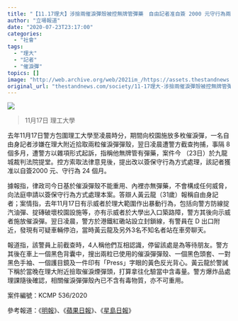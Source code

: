 ```yaml
---
title: "【11.17理大】涉撿兩催淚彈殼被控無牌管彈藥　自由記者准自簽 2000 元守行為兩年"
author: "立場報道"
date: "2020-07-23T23:17:00"
categories:
  - "社會"
tags:
  - "理大"
  - "記者"
  - "催淚彈"
topics: []
image: "http://web.archive.org/web/2021im_/https://assets.thestandnews.com/media/photos/74531619_10157530498581422_1413845612561956864_o_50nbx_Kct2v_yDhnRHI.png"
original_url: "thestandnews.com/society/11-17理大-涉撿兩催淚彈殼被控無牌管彈藥-自由記者准自簽-2000-元守行為兩年"
---
```

![](http://web.archive.org/web/2021im_/https://assets.thestandnews.com/media/photos/74531619_10157530498581422_1413845612561956864_o_50nbx_Kct2v_yDhnRHI.png)
> 11月17日 理工大學

去年11月17日警方包圍理工大學至凌晨時分，期間向校園施放多枚催淚彈，一名自由身記者涉嫌在理大附近拾取兩粒催淚彈彈殼，翌日凌晨遭警方截查拘捕，事隔 8 個多月，遭警方以雜項形式起訴，指稱他無牌管有彈藥，案件今 （23日）於九龍城裁判法院提堂。控方索取法律意見後，提出改以簽保守行為方式處理，該記者獲准以自簽2000 元、守行為 24 個月。

據報指，律政司今日基於催淚彈殼不能重用、內裡亦無彈藥，不會構成任何威脅，向法庭申請以簽保守行為方式處理本案。答辯人黃云龍（31歲）報稱自由身記者；案情指，去年11月17日有示威者於理大範圍作出暴動行為，包括向警方防線掟汽油彈、掟磚破壞校園設施等，亦有示威者於大學出入口築路障，警方其後向示威者施放催淚彈。翌日凌晨，警方於港鐵紅磡站設立封鎖線，有警員在 D 出口附近，發現有可疑車輛停泊，當時黃云龍及另外3名不知名者站在車旁聊天。

報道指，該警員上前截查時，4人稱他們互相認識，停留該處是為等待朋友。警方其後在車上一個黑色背囊中，搜出兩粒已使用的催淚彈彈殼、一個黑色頭套、一對黑色手袖、一個護目鏡及一件印有「Press」字眼的黃色反光背心。黃云龍於警誡下稱於當晚在理大附近撿取催淚煙彈頭，打算拿往化驗當中含毒量。警方爆炸品處理課隨後確認，相關催淚彈彈殼內已不含有毒物質，亦不可重用。

案件編號：KCMP 536/2020

參考報道：《[明報](http://web.archive.org/web/20211229132659/https://news.mingpao.com/ins/%e6%b8%af%e8%81%9e/article/20200723/s00001/1595507717092/%e8%87%aa%e7%94%b1%e8%ba%ab%e8%a8%98%e8%80%85%e6%b6%89%e6%8b%be%e5%85%a9%e5%82%ac%e6%b7%9a%e5%bd%88%e6%ae%bc%e8%a2%ab%e6%8e%a7%e7%84%a1%e7%89%8c%e7%ae%a1%e5%bd%88%e8%97%a5-%e5%87%86%e8%87%aa%e7%b0%bd%e5%ae%88%e8%a1%8c%e7%82%ba%e5%85%a9%e5%b9%b4)》、《[蘋果日報](http://web.archive.org/web/20211229132659/https://hk.appledaily.com/local/20200723/XI7VLZP3GYJJYLLTD2T7TDODVQ/)》、《[星島日報](http://web.archive.org/web/20211229132659/https://std.stheadline.com/realtime/article/1327154/%E5%8D%B3%E6%99%82-%E6%B8%AF%E8%81%9E-%E7%90%86%E5%A4%A7%E8%A1%9D%E7%AA%81-%E6%8B%BE%E5%82%AC%E6%B7%9A%E5%BD%88%E5%BD%88%E6%AE%BC%E8%A2%AB%E6%8E%A7%E7%84%A1%E7%89%8C%E7%AE%A1%E6%9C%89%E5%BD%88%E8%97%A5-%E8%87%AA%E7%94%B1%E8%BA%AB%E8%A8%98%E8%80%85%E5%87%86%E8%87%AA%E7%B0%BD%E5%AE%88%E8%A1%8C%E7%82%BA)》
